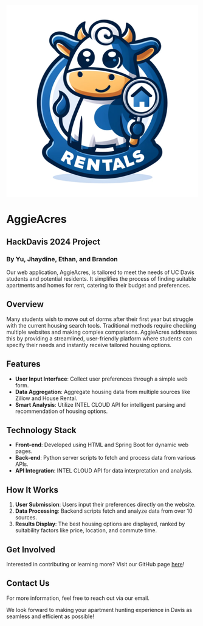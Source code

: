 ![AggieAcres Logo](AggieRental.webp)

# AggieAcres
## HackDavis 2024 Project 
### By Yu, Jhaydine, Ethan, and Brandon

Our web application, AggieAcres, is tailored to meet the needs of UC Davis students and potential residents. It simplifies the process of finding suitable apartments and homes for rent, catering to their budget and preferences.

## Overview
Many students wish to move out of dorms after their first year but struggle with the current housing search tools. Traditional methods require checking multiple websites and making complex comparisons. AggieAcres addresses this by providing a streamlined, user-friendly platform where students can specify their needs and instantly receive tailored housing options.

## Features
- **User Input Interface**: Collect user preferences through a simple web form.
- **Data Aggregation**: Aggregate housing data from multiple sources like Zillow and House Rental.
- **Smart Analysis**: Utilize INTEL CLOUD API for intelligent parsing and recommendation of housing options.

## Technology Stack
- **Front-end**: Developed using HTML and Spring Boot for dynamic web pages.
- **Back-end**: Python server scripts to fetch and process data from various APIs.
- **API Integration**: INTEL CLOUD API for data interpretation and analysis.

## How It Works
1. **User Submission**: Users input their preferences directly on the website.
2. **Data Processing**: Backend scripts fetch and analyze data from over 10 sources.
3. **Results Display**: The best housing options are displayed, ranked by suitability factors like price, location, and commute time.

## Get Involved
Interested in contributing or learning more? Visit our GitHub page [here](https://github.com/bayquen/AggieAcres)!

## Contact Us
For more information, feel free to reach out via our email.

We look forward to making your apartment hunting experience in Davis as seamless and efficient as possible!

